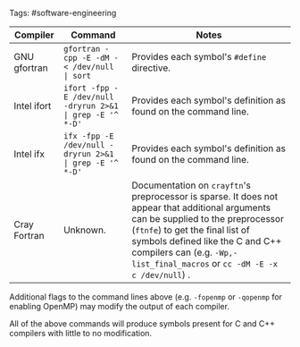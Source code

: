 Tags: #software-engineering 

| Compiler | Command | Notes |
| ---- | ---- | ---- |
| GNU gfortran | `gfortran -cpp -E -dM - < /dev/null \| sort` | Provides each symbol's `#define` directive. |
| Intel ifort | `ifort -fpp -E /dev/null -dryrun 2>&1 \| grep -E '^ *-D'` | Provides each symbol's definition as found on the command line. |
| Intel ifx | `ifx -fpp -E /dev/null -dryrun 2>&1 \| grep -E '^ *-D'` | Provides each symbol's definition as found on the command line. |
| Cray Fortran | Unknown.  | Documentation on `crayftn`'s preprocessor is sparse.  It does not appear that additional arguments can be supplied to the preprocessor (`ftnfe`) to get the final list of symbols defined like the C and C++ compilers can (e.g. `-Wp,-list_final_macros` or `cc -dM -E -x c /dev/null`) . |

Additional flags to the command lines above (e.g. `-fopenmp` or `-qopenmp` for enabling OpenMP) may modify the output of each compiler.

All of the above commands will produce symbols present for C and C++ compilers with little to no modification.